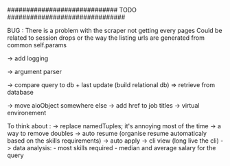 
#############################  TODO  ############################### 

BUG : There is a problem with the scraper not getting every pages 
Could be related to session drops or the way the listing urls are generated
from common self.params

-> add logging 

-> argument parser

-> compare query to db + last update (build relational db) 
=> retrieve from database

-> move aioObject somewhere else
-> add href to job titles
-> virtual environement

To think about :
-> replace namedTuples; it's annoying most of the time
-> a way to remove doubles 
-> auto resume (organise resume automaticaly based on the skills requirements)
-> auto apply
-> cli view (long live the cli)
-> data analysis:
      - most skills required
      - median and average salary for the query
